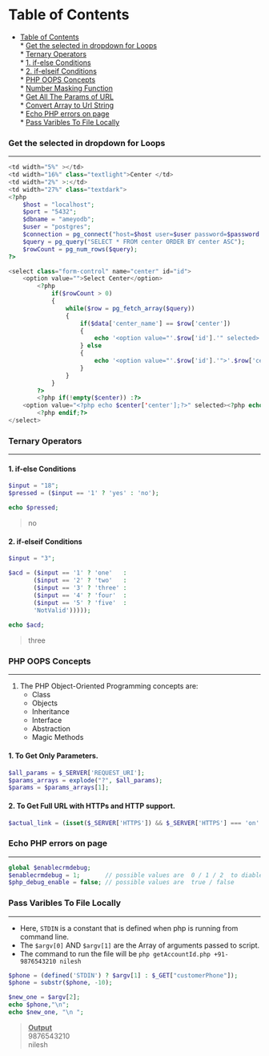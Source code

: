 Table of Contents
=================

   * [Table of Contents](#table-of-contents)  
         * [Get the selected in dropdown for Loops](#get-the-selected-in-dropdown-for-loops)   
         * [ Ternary Operators ](#-ternary-operators-)  
            * [1. if-else Conditions](#1-if-else-conditions)  
            * [2. if-elseif Conditions](#2-if-elseif-conditions)  
         * [ PHP OOPS Concepts ](#-php-oops-concepts-)  
         * [Number Masking Function](#number-masking-function)  
         * [Get All The Params of URL](#get-all-the-params-of-url)  
         * [Convert Array to Url String](#convert-array-to-url-string)  
         * [Echo PHP errors on page](#echo-php-errors-on-page)  
         * [Pass Varibles To File Locally](#pass-varibles-to-file-locally)  

### Get the selected in dropdown for Loops
---
```php
<td width="5%" ></td>
<td width="16%" class="textlight">Center </td>
<td width="2%" >:</td>
<td width="27%" class="textdark">
<?php
    $host = "localhost";
    $port = "5432";
    $dbname = "ameyodb";
    $user = "postgres";
    $connection = pg_connect("host=$host user=$user password=$password dbname=$dbname");
    $query = pg_query("SELECT * FROM center ORDER BY center ASC");
    $rowCount = pg_num_rows($query);
?>

<select class="form-control" name="center" id="id">
    <option value="">Select Center</option>
        <?php
            if($rowCount > 0)
            {
                while($row = pg_fetch_array($query))
                {
                    if($data['center_name'] == $row['center'])
                    {
                        echo '<option value="'.$row['id'].'" selected>'.$row['center'].'</option>';
                    } else 
                    {
                        echo '<option value="'.$row['id'].'">'.$row['center'].'</option>';
                    }
                }
            }
        ?>
        <?php if(!empty($center)) :?>
    <option value="<?php echo $center['center'];?>" selected><?php echo $center; ?> </option>
        <?php endif;?>
</select>
```
###  Ternary Operators 
---
#### 1. if-else Conditions   
```php
$input = "18";
$pressed = ($input == '1' ? 'yes' : 'no');

echo $pressed;
```
> no   
#### 2. if-elseif Conditions   
```php
$input = "3";

$acd = ($input == '1' ? 'one'   : 
       ($input == '2' ? 'two'   :
       ($input == '3' ? 'three' :
       ($input == '4' ? 'four'  :
       ($input == '5' ? 'five'  : 
       'NotValid')))));
       
echo $acd;
```
> three     

###  PHP OOPS Concepts     
---
1. The  PHP Object-Oriented Programming concepts are:    
    - Class 
    - Objects
    - Inheritance
    - Interface
    - Abstraction
    - Magic Methods
#### 1. To Get Only Parameters.  
```php
$all_params = $_SERVER['REQUEST_URI'];
$params_arrays = explode("?", $all_params);
$params = $params_arrays[1];
```
#### 2. To Get Full URL with HTTPs and HTTP support.  
```php
$actual_link = (isset($_SERVER['HTTPS']) && $_SERVER['HTTPS'] === 'on' ? "https" : "http") . "://$_SERVER[HTTP_HOST]$_SERVER[REQUEST_URI]";
```

 ### Echo PHP errors on page    
 ---
```php
global $enablecrmdebug;
$enablecrmdebug = 1;       // possible values are  0 / 1 / 2  to diabled / enable / enable with echo
$php_debug_enable = false; // possible values are  true / false
```
 ### Pass Varibles To File Locally    
 ---
 - Here, `STDIN` is a constant that is defined when php is running from command line.  
 - The `$argv[0]` AND `$argv[1]` are the Array of arguments passed to script.  
 - The command to run the file will be `php getAccountId.php +91-9876543210 nilesh`
```php
$phone = (defined('STDIN') ? $argv[1] : $_GET["customerPhone"]);
$phone = substr($phone, -10);

$new_one = $argv[2];
echo $phone,"\n";
echo $new_one, "\n ";
```
> <b><ins>Output</ins></b>  
> 9876543210  
> nilesh  
